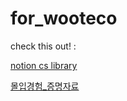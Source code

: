 # for_wooteco

check this out! :

[notion cs library](https://www.notion.so/CS-Library-11f93c9a0058423abc450348b9df9ce0)

[몰입경험_증명자료](https://github.com/bmong4mong0318/for_wooteco/blob/main/%EC%B9%98%EC%97%B4%ED%95%9C%20%ED%95%98%EB%A3%A8_IR%EC%9E%90%EB%A3%8C.pdf)
